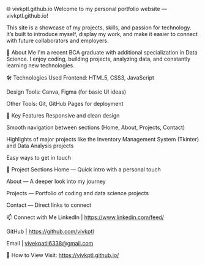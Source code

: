 🌐 vivkptl.github.io
Welcome to my personal portfolio website — vivkptl.github.io!

This site is a showcase of my projects, skills, and passion for technology.
It’s built to introduce myself, display my work, and make it easier to connect with future collaborators and employers.

📖 About Me
I'm a recent BCA graduate with additional specialization in Data Science.
I enjoy coding, building projects, analyzing data, and constantly learning new technologies.

🛠️ Technologies Used
Frontend: HTML5, CSS3, JavaScript

Design Tools: Canva, Figma (for basic UI ideas)

Other Tools: Git, GitHub Pages for deployment

🚀 Key Features
Responsive and clean design

Smooth navigation between sections (Home, About, Projects, Contact)

Highlights of major projects like the Inventory Management System (Tkinter) and Data Analysis projects

Easy ways to get in touch

📂 Project Sections
Home — Quick intro with a personal touch

About — A deeper look into my journey

Projects — Portfolio of coding and data science projects

Contact — Direct links to connect

📫 Connect with Me
LinkedIn | https://www.linkedin.com/feed/

GitHub | https://github.com/vivkptl

Email | vivekpatil6338@gmail.com

🚀 How to View
Visit: https://vivkptl.github.io/

